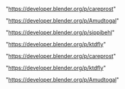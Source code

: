 "https://developer.blender.org/p/careprost"

"https://developer.blender.org/p/Amudtogal"

"https://developer.blender.org/p/sippibehl"

"https://developer.blender.org/p/ktdfly"

 
"https://developer.blender.org/p/careprost"


"https://developer.blender.org/p/ktdfly"


"https://developer.blender.org/p/Amudtogal"


 

